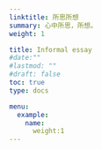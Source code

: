 ```yaml
---
linktitle: 所思所想
summary: 心中所思，所想。
weight: 1

title: Informal essay
#date:""
#lastmod: ""
#draft: false
toc: true
type: docs

menu:
  example:
    name:
      weight:1
---
```

